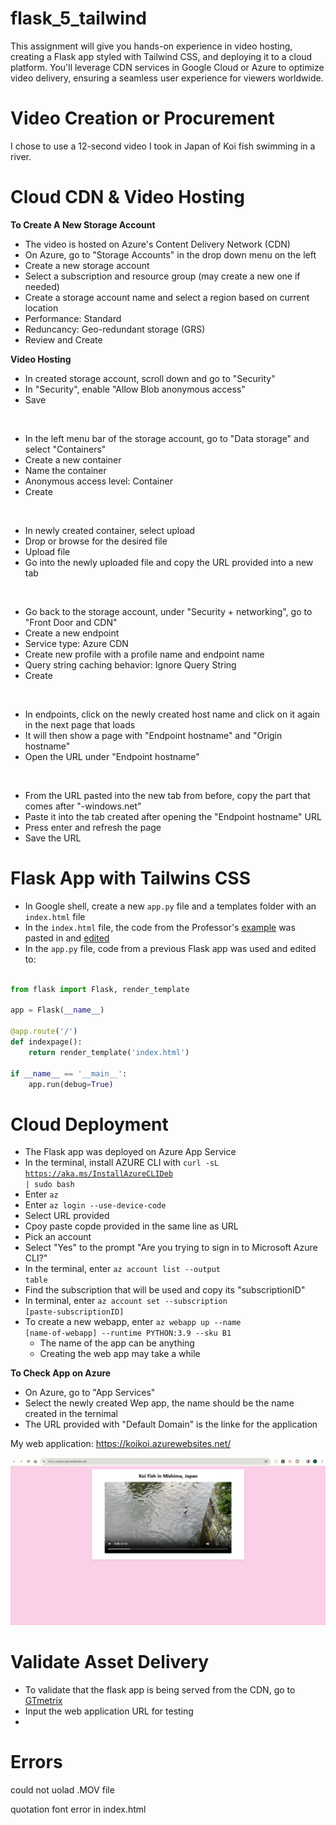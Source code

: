 # flask_5_tailwind
This assignment will give you hands-on experience in video hosting, creating a Flask app styled with Tailwind CSS, and deploying it to a cloud platform. You'll leverage CDN services in Google Cloud or Azure to optimize video delivery, ensuring a seamless user experience for viewers worldwide.

# Video Creation or Procurement 

I chose to use a 12-second video I took in Japan of Koi fish swimming in a river. 

# Cloud CDN & Video Hosting

**To Create A New Storage Account**

+ The video is hosted on Azure's Content Delivery Network (CDN)
+ On Azure, go to "Storage Accounts" in the drop down menu on the left
+ Create a new storage account 
+ Select a subscription and resource group (may create a new one if needed) 
+ Create a storage account name and select a region based on current location 
+ Performance: Standard 
+ Reduncancy: Geo-redundant storage (GRS)
+ Review and Create 

**Video Hosting**

+ In created storage account, scroll down and go to "Security" 
+ In "Security", enable "Allow Blob anonymous access"
+ Save
  
</br>

+ In the left menu bar of the storage account, go to "Data storage" and select "Containers"
+ Create a new container 
+ Name the container 
+ Anonymous access level: Container
+ Create

</br>

+ In newly created container, select upload
+ Drop or browse for the desired file 
+ Upload file 
+ Go into the newly uploaded file and copy the URL provided into a new tab

</br>

+ Go back to the storage account, under "Security + networking", go to "Front Door and CDN"
+ Create a new endpoint 
+ Service type: Azure CDN 
+ Create new profile with a profile name and endpoint name
+ Query string caching behavior: Ignore Query String 
+ Create 

</br>

+ In endpoints, click on the newly created host name and click on it again in the next page that loads 
+ It will then show a page with "Endpoint hostname" and "Origin hostname" 
+ Open the URL under "Endpoint hostname" 

</br>

+ From the URL pasted into the new tab from before, copy the part that comes after "-windows.net"
+ Paste it into the tab created after opening the "Endpoint hostname" URL
+ Press enter and refresh the page
+ Save the URL 

# Flask App with Tailwins CSS 

+ In Google shell, create a new <code>app.py</code> file and a templates folder with an <code>index.html</code> file 
+ In the <code>index.html</code> file, the code from the Professor's [example](https://github.com/hantswilliams/HHA_504_2023/blob/main/WK5/example_app/templates/index_tailwind.html) was pasted in and [edited](https://github.com/joyc3lin/flask_5_tailwind/blob/main/templates/index.html)
+ In the <code>app.py</code> file, code from a previous Flask app was used and edited to: 

```python

from flask import Flask, render_template

app = Flask(__name__)

@app.route('/')
def indexpage():
    return render_template('index.html')

if __name__ == '__main__':
    app.run(debug=True)

```

# Cloud Deployment 

+ The Flask app was deployed on Azure App Service 
+ In the terminal, install AZURE CLI with <code>curl -sL https://aka.ms/InstallAzureCLIDeb | sudo bash</code>
+ Enter <code>az</code>
+ Enter <code>az login --use-device-code</code>
+ Select URL provided
+ Cpoy paste copde provided in the same line as URL 
+ Pick an account 
+ Select "Yes" to the prompt "Are you trying to sign in to Microsoft Azure CLI?"
+ In the terminal, enter <code>az account list --output table</code>
+ Find the subscription that will be used and copy its "subscriptionID"
+ In terminal, enter <code>az account set --subscription [paste-subscriptionID]</code>
+ To create a new webapp, enter <code>az webapp up --name [name-of-webapp] --runtime PYTHON:3.9 --sku B1</code>
    + The name of the app can be anything
    + Creating the web app may take a while 

**To Check App on Azure**

+ On Azure, go to "App Services" 
+ Select the newly created Wep app, the name should be the name created in the ternimal 
+ The URL provided with "Default Domain" is the linke for the application 

My web application: https://koikoi.azurewebsites.net/

![koiapp](https://github.com/joyc3lin/flask_5_tailwind/blob/main/screenshots/flaskapp.png)


# Validate Asset Delivery 

+ To validate that the flask app is being served from the CDN, go to [GTmetrix](https://gtmetrix.com/)
+ Input the web application URL for testing
+ 

# Errors

could not uolad .MOV file

quotation font error in index.html
